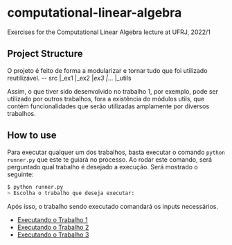 # computational-linear-algebra
Exercises for the Computational Linear Algebra lecture at UFRJ, 2022/1

## Project Structure


O projeto é feito de forma a modularizar e tornar tudo que foi utilizado reutilizável.
-- src
    |_ex1
    |_ex2
    |_ex3
    |_...
    |_utils 

Assim, o que tiver sido desenvolvido no trabalho 1, por exemplo, pode ser utilizado por outros trabalhos, fora a existência do módulos utils, que contém funcionalidades que serão utilizadas amplamente por diversos trabalhos.


## How to use

Para executar qualquer um dos trabalhos, basta executar o comando `python runner.py` que este te guiará no processo. Ao rodar este comando, será perguntado qual trabalho é desejado a execução.
Será mostrado o seguinte:

```sh
$ python runner.py
> Escolha o trabalho que deseja executar:
```

Após isso, o trabalho sendo executado comandará os inputs necessários.

- [Executando o Trabalho 1](https://github.com/guim4dev/computational-linear-algebra/tree/main/src/ex1)
- [Executando o Trabalho 2](https://github.com/guim4dev/computational-linear-algebra/tree/main/src/ex2)
- [Executando o Trabalho 3](https://github.com/guim4dev/computational-linear-algebra/tree/main/src/ex3)
